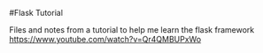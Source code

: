 #Flask Tutorial

Files and notes from a tutorial to help me learn the flask framework
https://www.youtube.com/watch?v=Qr4QMBUPxWo
